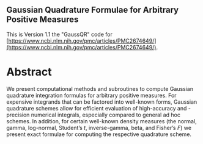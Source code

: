 ## Gaussian Quadrature Formulae for Arbitrary Positive Measures

This is Version 1.1 the "GaussQR" code for [https://www.ncbi.nlm.nih.gov/pmc/articles/PMC2674649/](https://www.ncbi.nlm.nih.gov/pmc/articles/PMC2674649/).

# Abstract

We present computational methods and subroutines to compute Gaussian quadrature integration formulas for arbitrary positive measures. For expensive integrands that can be factored into well-known forms, Gaussian quadrature schemes allow for efficient evaluation of high-accuracy and -precision numerical integrals, especially compared to general ad hoc schemes. In addition, for certain well-known density measures (the normal, gamma, log-normal, Student’s _t_, inverse-gamma, beta, and Fisher’s _F_) we present exact formulae for computing the respective quadrature scheme.
